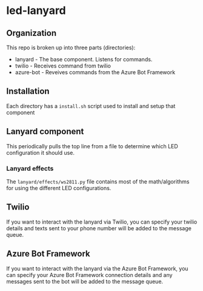 # led-lanyard

## Organization

This repo is broken up into three parts (directories):

* lanyard - The base component.  Listens for commands.
* twilio - Receives command from twilio
* azure-bot - Reveives commands from the Azure Bot Framework

## Installation

Each directory has a `install.sh` script used to install and setup that component

## Lanyard component

This periodically pulls the top line from a file to determine which LED configuration it should use.  

### Lanyard effects

The `lanyard/effects/ws2811.py` file contains most of the math/algorithms for using the different LED configurations.

## Twilio

If you want to interact with the lanyard via Twilio, you can specify your twilio details and texts sent to your phone number will be added to the message queue.

## Azure Bot Framework

If you want to interact with the lanyard via the Azure Bot Framework, you can specify your Azure Bot Framework connection details and any messages sent to the bot will be added to the message queue.

